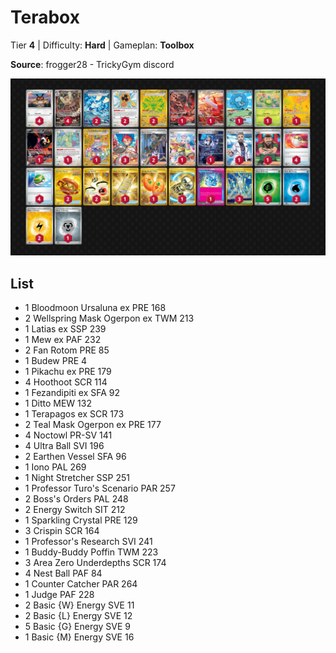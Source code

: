 # Terabox

Tier **4** | Difficulty: **Hard** | Gameplan: **Toolbox**

**Source**: frogger28 - TrickyGym discord

![decklist](../../!Images/Standard/15BRS-PRE/Terabox.png)

## List
* 1 Bloodmoon Ursaluna ex PRE 168
* 2 Wellspring Mask Ogerpon ex TWM 213
* 1 Latias ex SSP 239
* 1 Mew ex PAF 232
* 2 Fan Rotom PRE 85
* 1 Budew PRE 4
* 1 Pikachu ex PRE 179
* 4 Hoothoot SCR 114
* 1 Fezandipiti ex SFA 92
* 1 Ditto MEW 132
* 1 Terapagos ex SCR 173
* 2 Teal Mask Ogerpon ex PRE 177
* 4 Noctowl PR-SV 141
* 4 Ultra Ball SVI 196
* 2 Earthen Vessel SFA 96
* 1 Iono PAL 269
* 1 Night Stretcher SSP 251
* 1 Professor Turo's Scenario PAR 257
* 2 Boss's Orders PAL 248
* 2 Energy Switch SIT 212
* 1 Sparkling Crystal PRE 129
* 3 Crispin SCR 164
* 1 Professor's Research SVI 241
* 1 Buddy-Buddy Poffin TWM 223
* 3 Area Zero Underdepths SCR 174
* 4 Nest Ball PAF 84
* 1 Counter Catcher PAR 264
* 1 Judge PAF 228
* 2 Basic {W} Energy SVE 11
* 2 Basic {L} Energy SVE 12
* 5 Basic {G} Energy SVE 9
* 1 Basic {M} Energy SVE 16